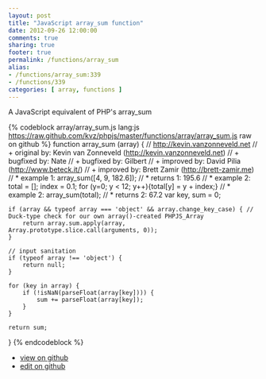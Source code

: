 ```yaml
---
layout: post
title: "JavaScript array_sum function"
date: 2012-09-26 12:00:00
comments: true
sharing: true
footer: true
permalink: /functions/array_sum
alias:
- /functions/array_sum:339
- /functions/339
categories: [ array, functions ]
---
```

A JavaScript equivalent of PHP's array_sum
<!-- more -->
{% codeblock array/array_sum.js lang:js https://raw.github.com/kvz/phpjs/master/functions/array/array_sum.js raw on github %}
function array_sum (array) {
    // http://kevin.vanzonneveld.net
    // +   original by: Kevin van Zonneveld (http://kevin.vanzonneveld.net)
    // +   bugfixed by: Nate
    // +   bugfixed by: Gilbert
    // +   improved by: David Pilia (http://www.beteck.it/)
    // +   improved by: Brett Zamir (http://brett-zamir.me)
    // *     example 1: array_sum([4, 9, 182.6]);
    // *     returns 1: 195.6
    // *     example 2: total = []; index = 0.1; for (y=0; y < 12; y++){total[y] = y + index;}
    // *     example 2: array_sum(total);
    // *     returns 2: 67.2
    var key, sum = 0;

    if (array && typeof array === 'object' && array.change_key_case) { // Duck-type check for our own array()-created PHPJS_Array
        return array.sum.apply(array, Array.prototype.slice.call(arguments, 0));
    }
    
    // input sanitation
    if (typeof array !== 'object') {
        return null;
    }

    for (key in array) {
        if (!isNaN(parseFloat(array[key]))) {
            sum += parseFloat(array[key]);
        }
    }

    return sum;
}
{% endcodeblock %}
<ul>
 <li><a href="https://github.com/kvz/phpjs/blob/master/functions/array/array_sum.js">view on github</a></li>
 <li><a href="https://github.com/kvz/phpjs/edit/master/functions/array/array_sum.js">edit on github</a></li>
</ul>

